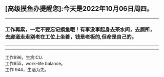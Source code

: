 ## [高级摸鱼办提醒您]:今天是2022年10月06日周四。
---
### 工作再累，一定不要忘记摸鱼哦！有事没事起身去茶水间，去厕所，去廊道走走别老在工位上坐着，钱是老板的,但命是自己的。
---
---
工作996，生病ICU.  
工作955，work–life balance。  
工作 944，生活为先。
